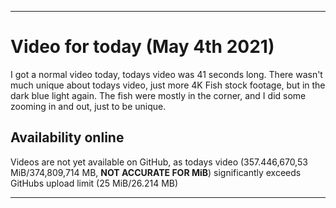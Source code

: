 
***

# Video for today (May 4th 2021)

I got a normal video today, todays video was 41 seconds long. There wasn't much unique about todays video, just more 4K Fish stock footage, but in the dark blue light again. The fish were mostly in the corner, and I did some zooming in and out, just to be unique.

## Availability online

Videos are not yet available on GitHub, as todays video (357.446,670,53 MiB/374,809,714 MB, **NOT ACCURATE FOR MiB**) significantly exceeds GitHubs upload limit (25 MiB/26.214 MB)

***

